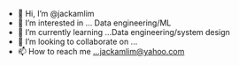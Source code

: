 - 👋 Hi, I’m @jackamlim
- 👀 I’m interested in ... Data engineering/ML
- 🌱 I’m currently learning ...Data engineering/system design
- 💞️ I’m looking to collaborate on ...
- 📫 How to reach me ...jackamlim@yahoo.com

<!---
jackamlim/jackamlim is a ✨ special ✨ repository because its `README.md` (this file) appears on your GitHub profile.
You can click the Preview link to take a look at your changes.
--->
